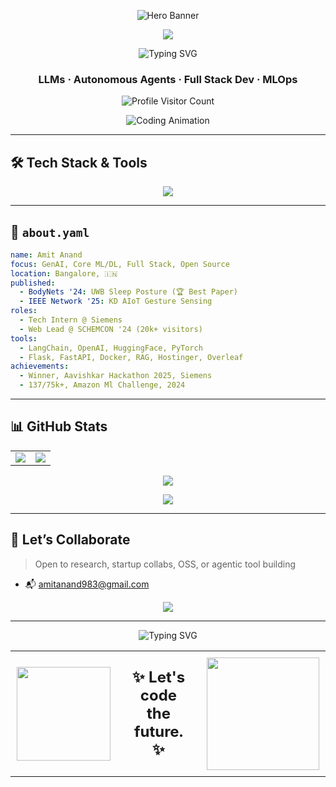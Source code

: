 <!-- Glitchy Hero Banner (Fallback to GIF if SVG fails)  -->
<p align="center">
  <img src="https://media.giphy.com/media/TilmLMmWrRYYHjLfub/giphy.gif" style="max-width: 100%; height: auto;" alt="Hero Banner"/>
</p>

<!-- Animated Wave Separator -->
<p align="center">
  <img src="https://capsule-render.vercel.app/api?type=waving&color=gradient&customColorList=0,2,2,5,30&height=150&section=header&text=Wamos%20&fontSize=50&fontColor=fff&animation=twinkling&fontAlignY=35" style="max-width: 485; height: auto;"/>
</p>

<!-- Bottom Wave
<p align="center">
  <img src="https://capsule-render.vercel.app/api?type=waving&color=gradient&customColorList=0,2,2,5,30&height=100&section=footer&animation=fadeIn" style="max-width: 100%; height: auto;"/>
</p> -->

<!-- Particle Typing Animation -->
<p align="center">
  <img src="https://readme-typing-svg.demolab.com?font=Fira+Code&pause=1000&center=true&vCenter=true&multiline=true&width=700&height=150&lines=Hi+%F0%9F%91%8B%2C+I'm+Amit+Anand;Full-Stack+Gen+AI+Engineer+%7C+Researcher" alt="Typing SVG" style="max-width: 100%; height: auto;"/>
</p>

<h3 align="center">LLMs · Autonomous Agents · Full Stack Dev · MLOps </h3>

<p align="center">
  <img src="https://komarev.com/ghpvc/?username=Amitanand983&color=blueviolet&style=flat-square&since=1010" alt="Profile Visitor Count" />
</p>

<!-- Developer GIF -->
<p align="center">
  <img src="https://media.giphy.com/media/qgQUggAC3Pfv687qPC/giphy.gif" style="max-width: 100%; height: auto;" alt="Coding Animation"/>
</p>

---

## 🛠️ Tech Stack & Tools

<p align="center">
  <img src="https://skillicons.dev/icons?i=py,tensorflow,pytorch,fastapi,overleaf,flask,docker,git,github,vscode,figma,js,ts,react,vercel,linux,sqlite,mysql&perline=10" style="max-width: 100%; height: auto;"/>
</p>

---

## 🔮 `about.yaml`

```yaml
name: Amit Anand
focus: GenAI, Core ML/DL, Full Stack, Open Source
location: Bangalore, 🇮🇳
published:
  - BodyNets '24: UWB Sleep Posture (🏆 Best Paper)
  - IEEE Network '25: KD AIoT Gesture Sensing
roles:
  - Tech Intern @ Siemens 
  - Web Lead @ SCHEMCON '24 (20k+ visitors)
tools:
  - LangChain, OpenAI, HuggingFace, PyTorch
  - Flask, FastAPI, Docker, RAG, Hostinger, Overleaf
achievements:
  - Winner, Aavishkar Hackathon 2025, Siemens
  - 137/75k+, Amazon Ml Challenge, 2024
```

---

## 📊 GitHub Stats

<!-- 3D Stats Layout -->
<div align="center">

<table>
<tr>
<td width="50%">

<img src="https://github-readme-stats.vercel.app/api?username=Amitanand983&show_icons=true&theme=radical&hide_border=true&bg_color=0d1117&title_color=58a6ff&icon_color=1f6feb&text_color=c9d1d9&ring_color=58a6ff" style="max-width: 100%; height: auto;"/>

</td>
<td width="50%">

<img src="https://github-readme-streak-stats.herokuapp.com/?user=Amitanand983&theme=radical&hide_border=true&background=0d1117&stroke=58a6ff&ring=58a6ff&fire=ff6b35&currStreakLabel=58a6ff" style="max-width: 100%; height: auto;"/>

</td>
</tr>
</table>

</div>

<!-- Snake Animation Replacement with GitHub Trophy -->
<p align="center">
  <img src="https://github-profile-trophy.vercel.app/?username=Amitanand983&theme=radical&no-frame=true&margin-w=10&column=7" style="max-width: 100%; height: auto;"/>
</p>


<p align="center">
<img src="https://github-readme-stats.vercel.app/api/top-langs/?username=Amitanand983&layout=compact&theme=radical&hide_border=true&bg_color=0d1117&title_color=58a6ff&text_color=c9d1d9" style="max-width: 100%; height: auto;"/>
</p>

---

## 🤝 Let’s Collaborate

> Open to research, startup collabs, OSS, or agentic tool building

- 📬 [amitanand983@gmail.com](mailto:amitanand983@gmail.com)

<!-- Random Dev Quote -->
<p align="center">
  <img src="https://quotes-github-readme.vercel.app/api?type=horizontal&theme=radical" style="max-width: 100%; height: auto;"/>
</p>

---

<!-- Responsive Typing Animation -->
<p align="center">
  <img src="https://readme-typing-svg.demolab.com?font=Roboto+Mono&weight=500&pause=1000&color=00FF00&center=true&vCenter=true&width=700&lines=Autonomous+AI+Agents...;LangChain+Pipelines...;OSS+Infra+for+Impactful+AI..." 
       alt="Typing SVG" 
       style="max-width: min(700px, 90vw); height: auto;"/>
</p>

<!-- Responsive Future Section -->
<div align="center">
  <table style="border: none; border-collapse: collapse;">
    <tr>
      <td align="center" style="border: none; padding: 10px;">
        <img src="https://media.giphy.com/media/du3J3cXyzhj75IOgvA/giphy.gif" 
             width="150" 
             style="max-width: 100%; height: auto; min-width: 80px;"/>
      </td>
      <td align="center" style="border: none; padding: 20px;">
        <b style="font-size: clamp(16px, 4vw, 24px);">✨ Let's code the future. ✨</b>
      </td>
      <td align="center" style="border: none; padding: 10px;">
        <img src="https://media.giphy.com/media/RbDKaczqWovIugyJmW/giphy.gif" 
             width="180" 
             style="max-width: 100%; height: auto; min-width: 80px;"/>
      </td>
    </tr>
  </table>
</div>

<!-- ## 🎯 Featured Projects

<div align="center">
  
| 🤖 AI/ML Projects | 🌐 Full Stack | 📱 Mobile |
|:---:|:---:|:---:|
| [![Repo](https://github-readme-stats.vercel.app/api/pin/?username=Amitanand983&repo=sleep-posture-uwb&theme=radical)](https://github.com/Amitanand983/sleep-posture-uwb) | [![Repo](https://github-readme-stats.vercel.app/api/pin/?username=Amitanand983&repo=schemcon-website&theme=radical)](https://github.com/Amitanand983/schemcon-website) | [![Repo](https://github-readme-stats.vercel.app/api/pin/?username=Amitanand983&repo=mobile-project&theme=radical)](https://github.com/Amitanand983/mobile-project) |

</div> -->
